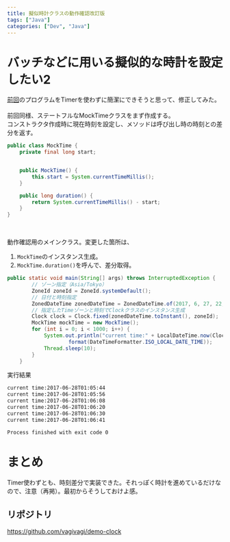 ```yaml
---
title: 擬似時計クラスの動作確認改訂版
tags: ["Java"]
categories: ["Dev", "Java"]
---
```


# バッチなどに用いる擬似的な時計を設定したい2

[前回](https://vagivagi.com/entries/12)のプログラムをTimerを使わずに簡潔にできそうと思って、修正してみた。  
<br>
前回同様、ステートフルなMockTimeクラスをまず作成する。  
コンストラクタ作成時に現在時刻を設定し、メソッドは呼び出し時の時刻との差分を返す。
``` Java
public class MockTime {
    private final long start;


    public MockTime() {
        this.start = System.currentTimeMillis();
    }

    public long duration() {
        return System.currentTimeMillis() - start;
    }
}
```
<br>

動作確認用のメインクラス。変更した箇所は、  
1. `MockTime`のインスタンス生成。  
2. `MockTime.duration()`を呼んで、差分取得。
``` Java
public static void main(String[] args) throws InterruptedException {
        // ゾーン指定（Asia/Tokyo）
        ZoneId zoneId = ZoneId.systemDefault();
        // 日付と時刻指定
        ZonedDateTime zonedDateTime = ZonedDateTime.of(2017, 6, 27, 22, 0, 0, 0, zoneId);
        // 指定したTimeゾーンと時刻でClockクラスのインスタンス生成
        Clock clock = Clock.fixed(zonedDateTime.toInstant(), zoneId);
        MockTime mockTime = new MockTime();
        for (int i = 0; i < 1000; i++) {
            System.out.println("current time:" + LocalDateTime.now(Clock.offset(clock, Duration.ofSeconds(mockTime.duration()))).
                    format(DateTimeFormatter.ISO_LOCAL_DATE_TIME));
            Thread.sleep(10);
        }
    }

```

実行結果
``` bash
current time:2017-06-28T01:05:44
current time:2017-06-28T01:05:56
current time:2017-06-28T01:06:08
current time:2017-06-28T01:06:20
current time:2017-06-28T01:06:30
current time:2017-06-28T01:06:41

Process finished with exit code 0
```

# まとめ
Timer使わずとも、時刻差分で実装できた。それっぽく時計を進めているだけなので、注意（再掲）。最初からそうしておけよ感。
<br>
## リポジトリ
https://github.com/vagivagi/demo-clock
